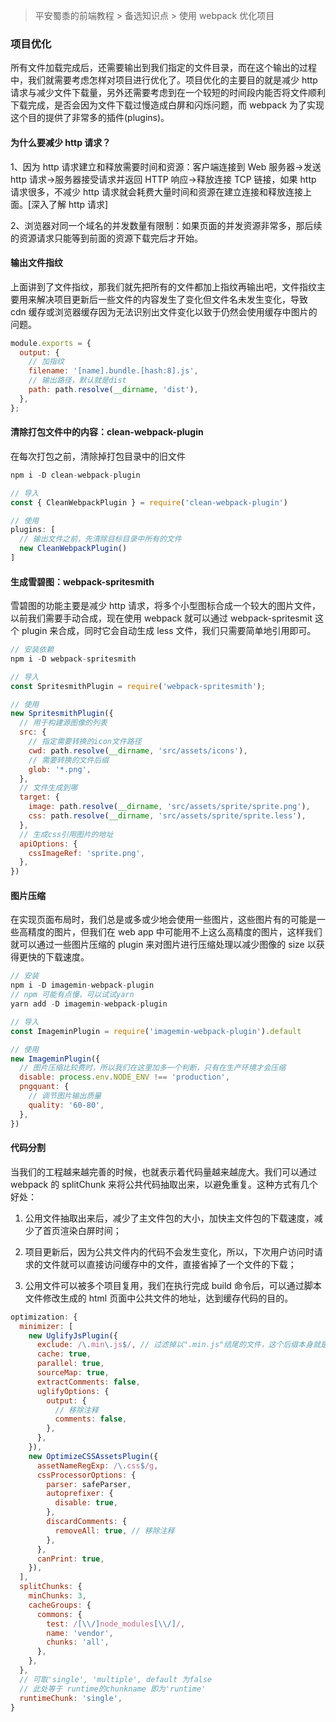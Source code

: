 > 平安蜀黍的前端教程 > 备选知识点 > 使用 webpack 优化项目

### 项目优化

所有文件加载完成后，还需要输出到我们指定的文件目录，而在这个输出的过程中，我们就需要考虑怎样对项目进行优化了。项目优化的主要目的就是减少 http 请求与减少文件下载量，另外还需要考虑到在一个较短的时间段内能否将文件顺利下载完成，是否会因为文件下载过慢造成白屏和闪烁问题，而 webpack 为了实现这个目的提供了非常多的插件(plugins)。

#### 为什么要减少 http 请求？

1、因为 http 请求建立和释放需要时间和资源：客户端连接到 Web 服务器->发送 http 请求->服务器接受请求并返回 HTTP 响应->释放连接 TCP 链接，如果 http 请求很多，不减少 http 请求就会耗费大量时间和资源在建立连接和释放连接上面。[深入了解 http 请求]

2、浏览器对同一个域名的并发数量有限制：如果页面的并发资源非常多，那后续的资源请求只能等到前面的资源下载完后才开始。

#### 输出文件指纹

上面讲到了文件指纹，那我们就先把所有的文件都加上指纹再输出吧，文件指纹主要用来解决项目更新后一些文件的内容发生了变化但文件名未发生变化，导致 cdn 缓存或浏览器缓存因为无法识别出文件变化以致于仍然会使用缓存中图片的问题。

```javascript
module.exports = {
  output: {
    // 加指纹
    filename: '[name].bundle.[hash:8].js',
    // 输出路径，默认就是dist
    path: path.resolve(__dirname, 'dist'),
  },
};
```

#### 清除打包文件中的内容：clean-webpack-plugin

在每次打包之前，清除掉打包目录中的旧文件

```javascript
npm i -D clean-webpack-plugin

// 导入
const { CleanWebpackPlugin } = require('clean-webpack-plugin')

// 使用
plugins: [
  // 输出文件之前，先清除目标目录中所有的文件
  new CleanWebpackPlugin()
]
```

#### 生成雪碧图：webpack-spritesmith

雪碧图的功能主要是减少 http 请求，将多个小型图标合成一个较大的图片文件，以前我们需要手动合成，现在使用 webpack 就可以通过 webpack-spritesmit 这个 plugin 来合成，同时它会自动生成 less 文件，我们只需要简单地引用即可。

```javascript
// 安装依赖
npm i -D webpack-spritesmith

// 导入
const SpritesmithPlugin = require('webpack-spritesmith');

// 使用
new SpritesmithPlugin({
  // 用于构建源图像的列表
  src: {
    // 指定需要转换的icon文件路径
    cwd: path.resolve(__dirname, 'src/assets/icons'),
    // 需要转换的文件后缀
    glob: '*.png',
  },
  // 文件生成到哪
  target: {
    image: path.resolve(__dirname, 'src/assets/sprite/sprite.png'),
    css: path.resolve(__dirname, 'src/assets/sprite/sprite.less'),
  },
  // 生成css引用图片的地址
  apiOptions: {
    cssImageRef: 'sprite.png',
  },
})
```

#### 图片压缩

在实现页面布局时，我们总是或多或少地会使用一些图片，这些图片有的可能是一些高精度的图片，但我们在 web app 中可能用不上这么高精度的图片，这样我们就可以通过一些图片压缩的 plugin 来对图片进行压缩处理以减少图像的 size 以获得更快的下载速度。

```javascript
// 安装
npm i -D imagemin-webpack-plugin
// npm 可能有点慢，可以试试yarn
yarn add -D imagemin-webpack-plugin

// 导入
const ImageminPlugin = require('imagemin-webpack-plugin').default

// 使用
new ImageminPlugin({
  // 图片压缩比较费时，所以我们在这里加多一个判断，只有在生产环境才会压缩
  disable: process.env.NODE_ENV !== 'production',
  pngquant: {
    // 调节图片输出质量
    quality: '60-80',
  },
})
```

#### 代码分割

当我们的工程越来越完善的时候，也就表示着代码量越来越庞大。我们可以通过 webpack 的 splitChunk 来将公共代码抽取出来，以避免重复。这种方式有几个好处：

1. 公用文件抽取出来后，减少了主文件包的大小，加快主文件包的下载速度，减少了首页渲染白屏时间；

2. 项目更新后，因为公共文件内的代码不会发生变化，所以，下次用户访问时请求的文件就可以直接访问缓存中的文件，直接省掉了一个文件的下载；

3. 公用文件可以被多个项目复用，我们在执行完成 build 命令后，可以通过脚本文件修改生成的 html 页面中公共文件的地址，达到缓存代码的目的。

```javascript
optimization: {
  minimizer: [
    new UglifyJsPlugin({
      exclude: /\.min\.js$/, // 过滤掉以".min.js"结尾的文件，这个后缀本身就是已经压缩好的代码，没必要进行二次压缩
      cache: true,
      parallel: true,
      sourceMap: true,
      extractComments: false,
      uglifyOptions: {
        output: {
          // 移除注释
          comments: false,
        },
      },
    }),
    new OptimizeCSSAssetsPlugin({
      assetNameRegExp: /\.css$/g,
      cssProcessorOptions: {
        parser: safeParser,
        autoprefixer: {
          disable: true,
        },
        discardComments: {
          removeAll: true, // 移除注释
        },
      },
      canPrint: true,
    }),
  ],
  splitChunks: {
    minChunks: 3,
    cacheGroups: {
      commons: {
        test: /[\\/]node_modules[\\/]/,
        name: 'vendor',
        chunks: 'all',
      },
    },
  },
  // 可取'single', 'multiple', default 为false
  // 此处等于 runtime的chunkname 即为'runtime'
  runtimeChunk: 'single',
}
```
